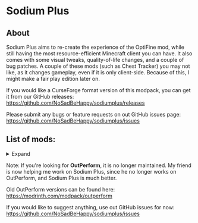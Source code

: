 # Sodium Plus

## About

Sodium Plus aims to re-create the experience of the OptiFine mod, while still having the most resource-efficient Minecraft client you can have. It also comes with some visual tweaks, quality-of-life changes, and a couple of bug patches. A couple of these mods (such as Chest Tracker) you may not like, as it changes gameplay, even if it is only client-side. Because of this, I might make a fair play edition later on.

If you would like a CurseForge format version of this modpack, you can get it from our GitHub releases: https://github.com/NoSadBeHappy/sodiumplus/releases

Please submit any bugs or feature requests on out GitHub issues page: https://github.com/NoSadBeHappy/sodiumplus/issues

## List of mods:

<details>
<summary>Expand</summary>

- AdvancementInfo
- AppleSkin
- Architectury API
- Better Beds
- BetterF3
- Blur (Fabric)
- Boat Item View
- Bobby
- Capes
- Chat Heads
- ChestTracker
- ClearDespawn
- ClickThrough
- Cloth Config API
- Collective
- Cull Leaves
- DashLoader
- Drip Sounds (Fabric)
- Durability Viewer
- Dynamic FPS
- Eating Animation [Fabric]
- Entity View Distance
- EntityCulling
- ESSENTIAL Mod
- Fabric API
- Fabric Language Kotlin
- Fabrishot
- Falling Leaves
- FerriteCore
- First-person Model
- FPS - Display
- Full Brightness Toggle
- Held Item Info
- Indium
- Iris Shaders
- Jade 🔍
- LambDynamicLights
- LazyDFU
- LibJF
- [Litematica](https://www.curseforge.com/minecraft/mc-mods/litematica)
- Lithium
- Logical Zoom
- MidnightLib
- MinecraftCapes
- Model Gap Fix
- Mod Menu
- Mouse Wheelie
- Not Enough Animations
- Not Enough Crashes
- Presence Footsteps
- Reese's Sodium Options
- Roughly Enough Items (REI)
- Simple Voice Chat
- Slyde
- Smooth Boot (Fabric)
- Sodium
- StepUp
- Visuality
- Wavey Capes
- [Xaero's Minimap](https://www.curseforge.com/minecraft/mc-mods/xaeros-minimap)
- [Xaero's World Map](https://www.curseforge.com/minecraft/mc-mods/xaeros-world-map)

</details>

Note: If you're looking for __OutPerform__, it is no longer maintained. My friend is now helping me work on Sodium Plus, since he no longer works on OutPerform, and Sodium Plus is much better.

Old OutPerform versions can be found here:
https://modrinth.com/modpack/outperform

If you would like to suggest anything, use out GitHub issues for now: https://github.com/NoSadBeHappy/sodiumplus/issues
